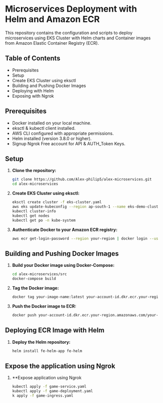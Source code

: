 # Microservices Deployment with Helm and Amazon ECR

This repository contains the configuration and scripts to deploy microservices using EKS Cluster with Helm charts and Container images from Amazon Elastic Container Registry (ECR).

## Table of Contents
- Prerequisites
- Setup
- Create EKS Cluster using eksctl
- Building and Pushing Docker Images
- Deploying with Helm
- Exposing with Ngrok

## Prerequisites
- Docker installed on your local machine.
- eksctl & kubectl client installed.
- AWS CLI configured with appropriate permissions.
- Helm installed (version 3.8.0 or higher).
- Signup Ngrok Free account for API & AUTH_Token Keys.

## Setup
1. **Clone the repository:**
    ```sh
    git clone https://github.com/Alex-philip5/alex-microservices.git
    cd alex-microservices
    ```
2. **Create EKS Cluster using eksctl:**
    ```sh
    eksctl create cluster -f eks-cluster.yaml
    aws eks update-kubeconfig --region ap-south-1 --name eks-demo-cluster
    kubectl cluster-info
    kubectl get nodes
    kubectl get po -n kube-system


2. **Authenticate Docker to your Amazon ECR registry:**
    ```sh
    aws ecr get-login-password --region your-region | docker login --username AWS --password-stdin your-account-id.dkr.ecr.your-region.amazonaws.com
    ```

## Building and Pushing Docker Images
1. **Build your Docker image using Docker-Compose:**
    ```sh
    cd alex-microservices/src
    docker-compose build
    ```

2. **Tag the Docker image:**
    ```sh
    docker tag your-image-name:latest your-account-id.dkr.ecr.your-region.amazonaws.com/your-repo-name:latest
    ```

3. **Push the Docker image to ECR:**
    ```sh
    docker push your-account-id.dkr.ecr.your-region.amazonaws.com/your-repo-name:latest
    ```

## Deploying ECR Image with Helm
1. **Deploy the Helm repository:**
    ```sh
    helm install fe-helm-app fe-helm
    ```

## Expose the application using Ngrok
1. **Expose application using Ngrok
    ```sh
    kubectl apply -f game-service.yaml
    kubectl apply -f game-deployment.yaml
    k apply -f game-ingress.yaml
    ```

